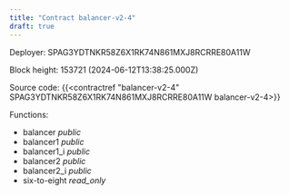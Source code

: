 ```yaml
---
title: "Contract balancer-v2-4"
draft: true
---
```

Deployer: SPAG3YDTNKR58Z6X1RK74N861MXJ8RCRRE80A11W


 



Block height: 153721 (2024-06-12T13:38:25.000Z)

Source code: {{<contractref "balancer-v2-4" SPAG3YDTNKR58Z6X1RK74N861MXJ8RCRRE80A11W balancer-v2-4>}}

Functions:

* balancer _public_
* balancer1 _public_
* balancer1_i _public_
* balancer2 _public_
* balancer2_i _public_
* six-to-eight _read_only_
